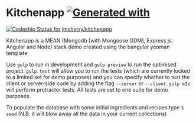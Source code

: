 # Kitchenapp [![Generated with](https://img.shields.io/badge/generated%20with-bangular-blue.svg?style=flat-square)](https://github.com/42Zavattas/generator-bangular)

[ ![Codeship Status for jmsherry/kitchenapp](https://codeship.com/projects/2eabc9b0-2ace-0133-8c51-622b866f1c07/status?branch=master)](https://codeship.com/projects/98338)

Kitchenapp is a MEAN (Mongodb [with Mongoose ODM], Express js, Angular and Node) stack demo created using the bangular yeoman template.

Use `gulp` to run in development and `gulp preview` to run the optimised project. `gulp test` will allow you to run the tests (which are currently locked to a limited set for demo purposes) and you can specify whether to test the client or server-side code by adding the flag `--server` or `--client`. `gulp e2e` will perform protractor tests. All tests are set to one suite for demo purposes.

To populate the database with some initial ingredients and recipes type `$ seed` (N.B. it will blow away all the data in your current collections)
